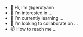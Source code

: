 - 👋 Hi, I’m @gerutyann
- 👀 I’m interested in ...
- 🌱 I’m currently learning ...
- 💞️ I’m looking to collaborate on ...
- 📫 How to reach me ...

<!---
gerutyann/gerutyann is a ✨ special ✨ repository because its `README.md` (this file) appears on your GitHub profile.
You can click the Preview link to take a look at your changes.
--->
